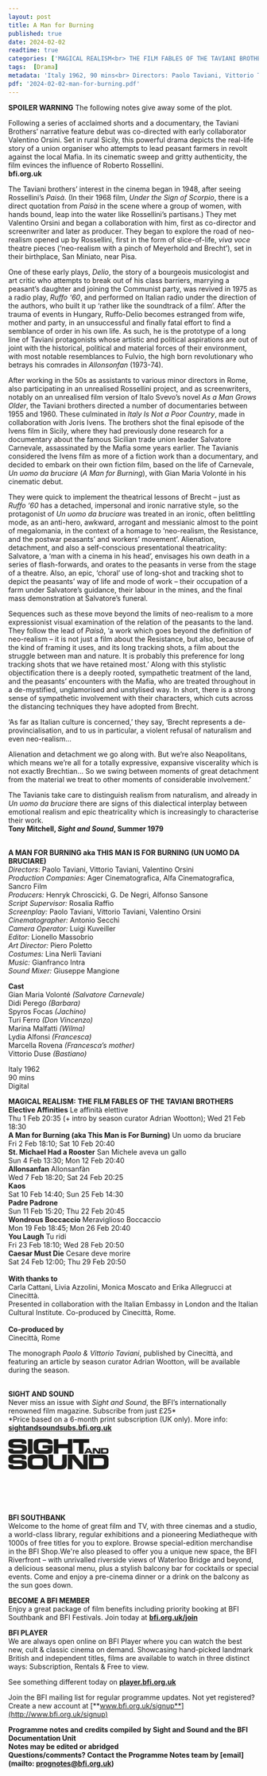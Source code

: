 ```yaml
---
layout: post
title: A Man for Burning
published: true
date: 2024-02-02
readtime: true
categories: ['MAGICAL REALISM<br> THE FILM FABLES OF THE TAVIANI BROTHERS']
tags:  [Drama]
metadata: 'Italy 1962, 90 mins<br> Directors: Paolo Taviani, Vittorio Taviani, Valentino Orsini'
pdf: '2024-02-02-man-for-burning.pdf'
---
```


**SPOILER WARNING** The following notes give away some of the plot.

Following a series of acclaimed shorts and a documentary, the Taviani Brothers’ narrative feature debut was co-directed with early collaborator Valentino Orsini. Set in rural Sicily, this powerful drama depicts the real-life story of a union organiser who attempts to lead peasant farmers in revolt against the local Mafia. In its cinematic sweep and gritty authenticity, the film evinces the influence of Roberto Rossellini.  
**bfi.org.uk**  

The Taviani brothers’ interest in the cinema began in 1948, after seeing Rossellini’s _Paisà_. (In their 1968 film, _Under the Sign of Scorpio_, there is a direct quotation from _Paisà_ in the scene where a group of women, with hands bound, leap into the water like Rossellini’s partisans.) They met Valentino Orsini and began a collaboration with him, first as co-director and screenwriter and later as producer. They began to explore the road of neo-realism opened up by Rossellini, first in the form of slice-of-life, _viva voce_ theatre pieces (‘neo-realism with a pinch of Meyerhold and Brecht’), set in their birthplace, San Miniato, near Pisa.

One of these early plays, _Delio_, the story of a bourgeois musicologist and art critic who attempts to break out of his class barriers, marrying a peasant’s daughter and joining the Communist party, was revived in 1975 as a radio play, _Ruffo ‘60_, and performed on Italian radio under the direction of the authors, who built it up ‘rather like the soundtrack of a film’. After the trauma of events in Hungary, Ruffo-Delio becomes estranged from wife, mother and party, in an unsuccessful and finally fatal effort to find a semblance of order in his own life. As such, he is the prototype of a long line of Taviani protagonists whose artistic and political aspirations are out of joint with the historical, political and material forces of their environment, with most notable resemblances to Fulvio, the high born revolutionary who betrays his comrades in _Allonsonfan_ (1973-74).

After working in the 50s as assistants to various minor directors in Rome, also participating in an unrealised Rossellini project, and as screenwriters, notably on an unrealised film version of Italo Svevo’s novel _As a Man Grows Older_, the Taviani brothers directed a number of documentaries between 1955 and 1960. These culminated in _Italy Is Not a Poor Country_, made in collaboration with Joris Ivens. The brothers shot the final episode of the Ivens film in Sicily, where they had previously done research for a documentary about the famous Sicilian trade union leader Salvatore Carnevale, assassinated by the Mafia some years earlier. The Tavianis considered the Ivens film as more of a fiction work than a documentary, and decided to embark on their own fiction film, based on the life of Carnevale, _Un uomo da bruciare_ (_A Man for Burning_), with Gian Maria Volonté in his cinematic debut.

They were quick to implement the theatrical lessons of Brecht – just as _Ruffo ‘60_ has a detached, impersonal and ironic narrative style, so the protagonist of _Un uomo da bruciare_ was treated in an ironic, often belittling mode, as an anti-hero, awkward, arrogant and messianic almost to the point of megalomania, in the context of a homage to ‘neo-realism, the Resistance, and the postwar peasants’ and workers’ movement’. Alienation, detachment, and also a self-conscious presentational theatricality: Salvatore, a ‘man with a cinema in his head’, envisages his own death in a series of flash-forwards, and orates to the peasants in verse from the stage of a theatre. Also, an epic, ‘choral’ use of long-shot and tracking shot to depict the peasants’ way of life and mode of work – their occupation of a farm under Salvatore’s guidance, their labour in the mines, and the final mass demonstration at Salvatore’s funeral.

Sequences such as these move beyond the limits of neo-realism to a more expressionist visual examination of the relation of the peasants to the land. They follow the lead of _Paisà_, ‘a work which goes beyond the definition of neo-realism – it is not just a film about the Resistance, but also, because of the kind of framing it uses, and its long tracking shots, a film about the struggle between man and nature. It is probably this preference for long tracking shots that we have retained most.’ Along with this stylistic objectification there is a deeply rooted, sympathetic treatment of the land, and the peasants’ encounters with the Mafia, who are treated throughout in a de-mystified, unglamorised and unstylised way. In short, there is a strong sense of sympathetic involvement with their characters, which cuts across the distancing techniques they have adopted from Brecht.

‘As far as Italian culture is concerned,’ they say, ‘Brecht represents a de-provincialisation, and to us in particular, a violent refusal of naturalism and even neo-realism…

Alienation and detachment we go along with. But we’re also Neapolitans, which means we’re all for a totally expressive, expansive viscerality which is not exactly Brechtian... So we swing between moments of great detachment from the material we treat to other moments of considerable involvement.’

The Tavianis take care to distinguish realism from naturalism, and already in _Un uomo da bruciare_ there are signs of this dialectical interplay between emotional realism and epic theatricality which is increasingly to characterise their work.  
**Tony Mitchell, _Sight and Sound_, Summer 1979**  
<br>

**A MAN FOR BURNING aka THIS MAN IS FOR BURNING (UN UOMO DA BRUCIARE)**  
_Directors_: Paolo Taviani, Vittorio Taviani, Valentino Orsini    
_Production Companies_: Ager Cinematografica,  Alfa Cinematografica, Sancro Film  
_Producers:_ Henryk Chroscicki, G. De Negri, Alfonso Sansone  
_Script Supervisor:_ Rosalia Raffio  
_Screenplay:_ Paolo Taviani, Vittorio Taviani, Valentino Orsini  
_Cinematographer:_ Antonio Secchi  
_Camera Operator:_ Luigi Kuveiller  
_Editor:_ Lionello Massobrio  
_Art Director:_ Piero Poletto  
_Costumes:_ Lina Nerli Taviani  
_Music:_ Gianfranco Intra  
_Sound Mixer:_ Giuseppe Mangione  

**Cast**   
Gian Maria Volonté _(Salvatore Carnevale)_  
Didi Perego _(Barbara)_  
Spyros Focas _(Jachino)_  
Turi Ferro _(Don Vincenzo)_  
Marina Malfatti _(Wilma)_  
Lydia Alfonsi _(Francesca)_  
Marcella Rovena _(Francesca’s mother)_  
Vittorio Duse _(Bastiano)_  

Italy 1962  
90 mins  
Digital  

**MAGICAL REALISM:**
**THE FILM FABLES OF THE TAVIANI BROTHERS**  
**Elective Affinities** Le affinità elettive  
Thu 1 Feb 20:35 (+ intro by season curator Adrian Wootton); Wed 21 Feb 18:30  
**A Man for Burning (aka This Man is For Burning)** Un uomo da bruciare  
Fri 2 Feb 18:10; Sat 10 Feb 20:40  
**St. Michael Had a Rooster** San Michele aveva un gallo  
Sun 4 Feb 13:30; Mon 12 Feb 20:40  
**Allonsanfan** Allonsanfàn  
Wed 7 Feb 18:20; Sat 24 Feb 20:25  
**Kaos**  
Sat 10 Feb 14:40; Sun 25 Feb 14:30  
**Padre Padrone**  
Sun 11 Feb 15:20; Thu 22 Feb 20:45  
**Wondrous Boccaccio** Meraviglioso Boccaccio  
Mon 19 Feb 18:45; Mon 26 Feb 20:40  
**You Laugh** Tu ridi  
Fri 23 Feb 18:10; Wed 28 Feb 20:50  
**Caesar Must Die** Cesare deve morire  
Sat 24 Feb 12:00; Thu 29 Feb 20:50  
<BR>
**With thanks to**  
Carla Cattani, Livia Azzolini, Monica Moscato and Erika Allegrucci at Cinecittà.  
Presented in collaboration with the Italian Embassy in London and the Italian Cultural Institute. Co-produced by Cinecittà, Rome.  
<br>
**Co-produced by**  
Cinecittà, Rome


The monograph _Paolo & Vittorio Taviani_, published by Cinecittà, and featuring an article by season curator Adrian Wootton, will be available during the season.  
<br>

**SIGHT AND SOUND**<br>
Never miss an issue with _Sight and Sound_, the BFI’s internationally renowned film magazine. Subscribe from just £25*<br>
*Price based on a 6-month print subscription (UK only). More info: [**sightandsoundsubs.bfi.org.uk**](https://sightandsoundsubs.bfi.org.uk/subscribe)

<img style="float: left;" src="/img/sight-and-sound.jpg" width="40%" height="40%"><br><br><br><br><br><br><br><br>

**BFI SOUTHBANK**  
Welcome to the home of great film and TV, with three cinemas and a studio, a world-class library, regular exhibitions and a pioneering Mediatheque with 1000s of free titles for you to explore. Browse special-edition merchandise in the BFI Shop.We&#39;re also pleased to offer you a unique new space, the BFI Riverfront – with unrivalled riverside views of Waterloo Bridge and beyond, a delicious seasonal menu, plus a stylish balcony bar for cocktails or special events. Come and enjoy a pre-cinema dinner or a drink on the balcony as the sun goes down.  

**BECOME A BFI MEMBER**  
Enjoy a great package of film benefits including priority booking at BFI Southbank and BFI Festivals. Join today at [**bfi.org.uk/join**](http://www.bfi.org.uk/join)  

**BFI PLAYER**  
 We are always open online on BFI Player where you can watch the best new, cult &amp; classic cinema on demand. Showcasing hand-picked landmark British and independent titles, films are available to watch in three distinct ways: Subscription, Rentals &amp; Free to view.  

See something different today on [**player.bfi.org.uk**](https://player.bfi.org.uk)  

Join the BFI mailing list for regular programme updates. Not yet registered? Create a new account at [**www.bfi.org.uk/signup**](http://www.bfi.org.uk/signup)

**Programme notes and credits compiled by Sight and Sound and the BFI Documentation Unit  
Notes may be edited or abridged  
Questions/comments? Contact the Programme Notes team by [email](mailto: prognotes@bfi.org.uk)**

<!--stackedit_data:
eyJoaXN0b3J5IjpbLTU4NTM0NDkxN119
-->
